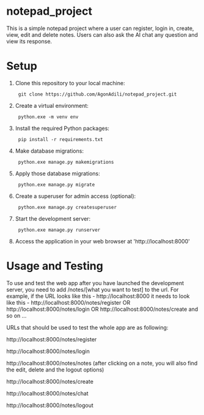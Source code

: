 # notepad_project
This is a simple notepad project where a user can register, login in, create, view, edit and delete notes. Users can also ask the AI chat any question and view its response.

# Setup
1. Clone this repository to your local machine:

        git clone https://github.com/AgonAdili/notepad_project.git

2. Create a virtual environment:

        python.exe -m venv env

3. Install the required Python packages:

        pip install -r requirements.txt

4. Make database migrations:
        
        python.exe manage.py makemigrations

5. Apply those database migrations:

        python.exe manage.py migrate

6. Create a superuser for admin access (optional):
        
        python.exe manage.py createsuperuser

7. Start the development server:

        python.exe manage.py runserver

8. Access the application in your web browser at 'http://localhost:8000'

# Usage and Testing

To use and test the web app after you have launched the development server, you need to add /notes/[what you want to test] to the url. 
For example, if the URL looks like this - http://localhost:8000 it needs to look like this - http://localhost:8000/notes/register OR http://localhost:8000/notes/login OR http://localhost:8000/notes/create and so on ...

URLs that should be used to test the whole app are as following:

http://localhost:8000/notes/register

http://localhost:8000/notes/login

http://localhost:8000/notes/notes   (after clicking on a note, you will also find the edit, delete and the logout options)

http://localhost:8000/notes/create

http://localhost:8000/notes/chat

http://localhost:8000/notes/logout
